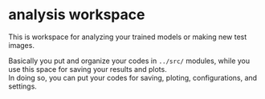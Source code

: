 # analysis workspace

This is workspace for analyzing your trained models or making new test images. <br>

Basically you put and organize your codes in `../src/` modules, while you use this space for saving your results and plots. <br>
In doing so, you can put your codes for saving, ploting, configurations, and settings.